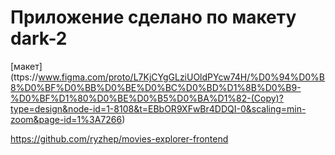 # Приложение сделано по макету dark-2
 [макет] (ttps://www.figma.com/proto/L7KjCYgGLziUOldPYcw74H/%D0%94%D0%B8%D0%BF%D0%BB%D0%BE%D0%BC%D0%BD%D1%8B%D0%B9-%D0%BF%D1%80%D0%BE%D0%B5%D0%BA%D1%82-(Copy)?type=design&node-id=1-8108&t=EBbOR9XFwBr4DDQI-0&scaling=min-zoom&page-id=1%3A7266)


https://github.com/ryzhep/movies-explorer-frontend